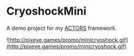 # CryoshockMini
A demo project for my  [ACTORS](https://github.com/dimmpixeye/Actors-Unity3d-Framework) framework.


![http://pixeye.games/promo/minicryoshock.gif](http://pixeye.games/promo/minicryoshock.gif)
